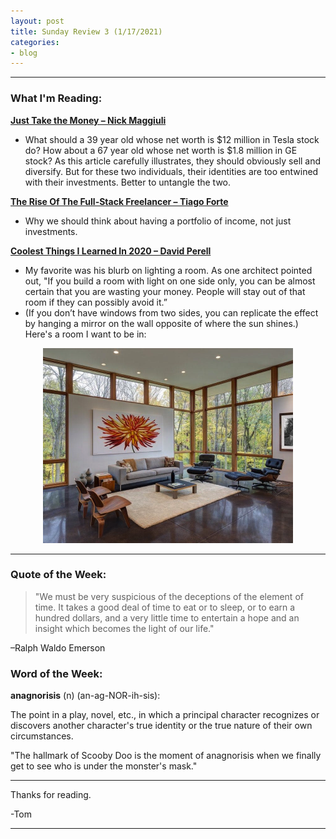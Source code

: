 ```yaml
---
layout: post
title: Sunday Review 3 (1/17/2021)
categories:
- blog
---
```


---

### What I'm Reading:

**[Just Take the Money – Nick Maggiuli](https://click.convertkit-mail2.com/qduz7zpovkh7hwndv8tl/l2hehmhono70wva6/aHR0cHM6Ly9vZmRvbGxhcnNhbmRkYXRhLmNvbS9qdXN0LXRha2UtdGhlLW1vbmV5Lw==)**
* What should a 39 year old whose net worth is $12 million in Tesla stock do? How about a 67 year old whose net worth is $1.8 million in GE stock? As this article carefully illustrates, they should obviously sell and diversify. But for these two individuals, their identities are too entwined with their investments. Better to untangle the two.

**[The Rise Of The Full-Stack Freelancer – Tiago Forte](https://click.convertkit-mail2.com/qduz7zpovkh7hwndv8tl/m2h7h5hoqozgw7bm/aHR0cHM6Ly9mb3J0ZWxhYnMuY28vYmxvZy90aGUtcmlzZS1vZi10aGUtZnVsbC1zdGFjay1mcmVlbGFuY2VyLw==)**
* Why we should think about having a portfolio of income, not just investments.

**[Coolest Things I Learned In 2020 – David Perell](https://click.convertkit-mail2.com/qduz7zpovkh7hwndv8tl/7qh7h8h0605k3oiz/aHR0cHM6Ly9wZXJlbGwuY29tL2Vzc2F5L2Nvb2xlc3QtdGhpbmdzLWktbGVhcm5lZC1pbi0yMDIwLw==)**
* My favorite was his blurb on lighting a room. As one architect pointed out, "If you build a room with light on one side only, you can be almost certain that you are wasting your money. People will stay out of that room if they can possibly avoid it.”
* (If you don’t have windows from two sides, you can replicate the effect by hanging a mirror on the wall opposite of where the sun shines.) Here's a room I want to be in:

<p align="center">
<img src="/room.png" id="logo" alt="logo" width="400" height="312"/></center>
</p>

---

### Quote of the Week:
> "We must be very suspicious of the deceptions of the element of time. It takes a good deal of time to eat or to sleep, or to earn a hundred dollars, and a very little time to entertain a hope and an insight which becomes the light of our life." 

–Ralph Waldo Emerson


### Word of the Week:

**anagnorisis** (n) (an-ag-NOR-ih-sis):

The point in a play, novel, etc., in which a principal character recognizes or discovers another character's true identity or the true nature of their own circumstances.

"The hallmark of Scooby Doo is the moment of anagnorisis when we finally get to see who is under the monster's mask."

---

Thanks for reading.

-Tom

---


